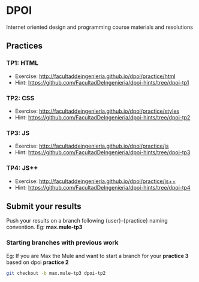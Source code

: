 # DPOI
Internet oriented design and programming course materials and resolutions

## Practices

### TP1: HTML
* Exercise: http://facultaddeingenieria.github.io/dpoi/practice/html
* Hint: https://github.com/FacultadDeIngenieria/dpoi-hints/tree/dpoi-tp1

### TP2: CSS
* Exercise: http://facultaddeingenieria.github.io/dpoi/practice/styles
* Hint: https://github.com/FacultadDeIngenieria/dpoi-hints/tree/dpoi-tp2

### TP3: JS
* Exercise: http://facultaddeingenieria.github.io/dpoi/practice/js
* Hint: https://github.com/FacultadDeIngenieria/dpoi-hints/tree/dpoi-tp3

### TP4: JS++
* Exercise: http://facultaddeingenieria.github.io/dpoi/practice/js++
* Hint: https://github.com/FacultadDeIngenieria/dpoi-hints/tree/dpoi-tp4

## Submit your results

Push your results on a branch following {user}-{practice} naming convention. Eg: **max.mule-tp3**

### Starting branches with previous work
Eg:
If you are Max the Mule and want to start a branch for your **practice 3** based on dpoi **practice 2**
```bash
git checkout -b max.mule-tp3 dpoi-tp2
```
